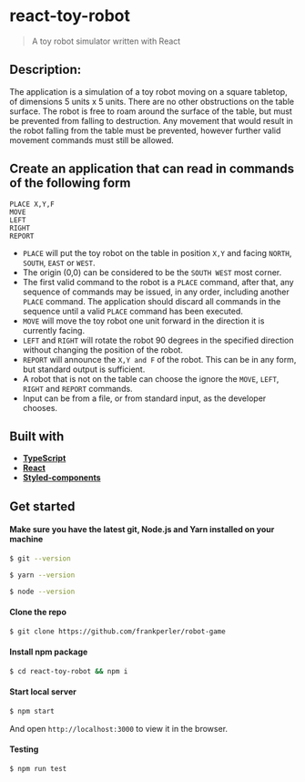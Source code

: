 react-toy-robot
===============

> A toy robot simulator written with React

## Description:
The application is a simulation of a toy robot moving on a square tabletop, of dimensions 5 units x 5 units. There are no other obstructions on the table surface. The robot is free to roam around the surface of the table, but must be prevented from falling to destruction. Any movement that would result in the robot falling from the table must be prevented, however further valid movement commands must still be allowed.

## Create an application that can read in commands of the following form

```
PLACE X,Y,F
MOVE
LEFT
RIGHT
REPORT
```

- `PLACE` will put the toy robot on the table in position `X,Y` and facing `NORTH`, `SOUTH`, `EAST` or
`WEST`.
- The origin (0,0) can be considered to be the `SOUTH WEST` most corner.
- The first valid command to the robot is a `PLACE` command, after that, any sequence of
commands may be issued, in any order, including another `PLACE` command. The application
should discard all commands in the sequence until a valid `PLACE` command has been
executed.
- `MOVE` will move the toy robot one unit forward in the direction it is currently facing.
- `LEFT` and `RIGHT` will rotate the robot 90 degrees in the specified direction without changing
the position of the robot.
- `REPORT` will announce the `X,Y and F` of the robot. This can be in any form, but standard
output is sufficient.
- A robot that is not on the table can choose the ignore the `MOVE`, `LEFT`, `RIGHT` and `REPORT`
commands.
- Input can be from a file, or from standard input, as the developer chooses.

## Built with

- **[TypeScript](https://www.typescriptlang.org/)**
- **[React](https://reactjs.org/)**
- **[Styled-components](https://www.styledcomponents.com/)**

## Get started

#### Make sure you have the latest git, Node.js and Yarn installed on your machine

```bash
$ git --version

$ yarn --version

$ node --version
```

#### Clone the repo

```bash
$ git clone https://github.com/frankperler/robot-game
```

#### Install npm package

```bash
$ cd react-toy-robot && npm i
```

#### Start local server

```bash
$ npm start
```

And open `http://localhost:3000` to view it in the browser.

#### Testing

```bash
$ npm run test
```